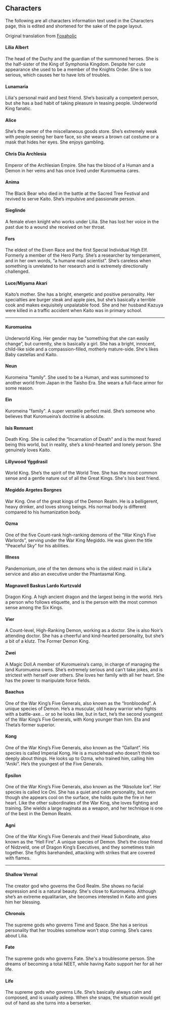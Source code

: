 ## Characters

The following are all characters information text used in the Characters page, this is edited and shortened for the sake of the page layout.

Original translation from [Foxaholic](https://www.foxaholic.com/novel/i-was-caught-up-in-a-hero-summoning-but-that-world-is-at-peace/0-1/)

#### Lilia Albert

The head of the Duchy and the guardian of the summoned heroes. She is the half-sister of the King of Symphonia Kingdom. Despite her cute appearance she used to be a member of the Knights Order. She is too serious, which causes her to have lots of troubles.

#### Lunamaria

Lilia's personal maid and best friend. She’s basically a competent person, but she has a bad habit of taking pleasure in teasing people. Underworld King fanatic.

#### Alice

She’s the owner of the miscellaneous goods store. She’s extremely weak with people seeing her bare face, so she wears a brown cat costume or a mask that hides her eyes. She enjoys gambling.

#### Chris Dia Archlesia

Emperor of the Archlesian Empire. She has the blood of a Human and a Demon in her veins and has once lived under Kuromueina cares.

#### Anima

The Black Bear who died in the battle at the Sacred Tree Festival and revived to serve Kaito. She’s impulsive and passionate person.

#### Sieglinde

A female elven knight who works under Lilia. She has lost her voice in the past due to a wound she received on her throat.

#### Fors

The eldest of the Elven Race and the first Special Individual High Elf. Formerly a member of the Hero Party. She’s a researcher by temperament, and in her own words, “a humane mad scientist”. She’s careless when something is unrelated to her research and is extremely directionally challenged.

#### Luce/Miyama Akari

Kaito’s mother. She has a bright, energetic and positive personality. Her specialties are burger steak and apple pies, but she’s basically a terrible cook and makes exquisitely unpalatable food. She and her husband Kazuya were killed in a traffic accident when Kaito was in primary school.

---

#### Kuromueina

Underworld King. Her gender may be “something that she can easily change”, but currently, she is basically a girl. She has a bright, innocent, child-like side and a compassion-filled, motherly mature-side. She's likes Baby castellas and Kaito.

#### Neun

Kuromeina "family". She used to be a Human, and was summoned to another world from Japan in the Taisho Era. She wears a full-face armor for some reason.

#### Ein

Kuromeina "family". A super versatile perfect maid. She’s someone who believes that Kuromueina’s doctrine is absolute.

#### Isis Remnant

Death King. She is called the “Incarnation of Death” and is the most feared being this world, but in reality, she’s a kind-hearted and lonely person. She genuinely loves Kaito.

#### Lillywood Yggdrasil

World King. She’s the spirit of the World Tree. She has the most common sense and a gentle nature out of all the Great Kings. She's Isis best friend.

#### Megiddo Argetes Borgnes

War King. One of the great kings of the Demon Realm. He is a belligerent, heavy drinker, and loves strong beings. His normal body is different compared to his humanization body.

#### Ozma

One of the five Count-rank high-ranking demons of the “War King’s Five Warlords”, serving under the War King Megiddo. He was given the title "Peaceful Sky” for his abilities.

#### Illness

Pandemonium, one of the ten demons who is the oldest maid in Lilia'a service and also an executive under the Phantasmal King.

#### Magnawell Baskus Lardo Kurtzvald

Dragon King. A high ancient dragon and the largest being in the world. He’s a person who follows etiquette, and is the person with the most common sense among the Six Kings.

#### Vier

A Count-level, High-Ranking Demon, working as a doctor. She is also Noir’s attending doctor. She has a cheerful and kind-hearted personality, but she’s a bit of a klutz. The Former Demon King.

#### Zwei

A Magic Doll.A member of Kuromueina’s camp, in charge of managing the land Kuromueina owns. She’s extremely serious and can’t take jokes, and is strictest with herself over others. She loves her family with all her heart. She has the power to manipulate force fields.

#### Baachus

One of the War King’s Five Generals, also known as the “Ironblooded”. A unique species of Demon. He’s a muscular, old heavy warrior who fights with a battle-axe... or so he looks like, but in fact, he’s the second youngest of the War King’s Five Generals, with Kong younger than him. Eta and Theta’s former superior.

#### Kong

One of the War King’s Five Generals, also known as the “Gallant”. His species is called Imperial Kong. He is a musclehead who doesn’t think too deeply about things. He looks up to Ozma, who trained him, calling him “Aniki”. He’s the youngest of the Five Generals.

#### Epsilon

One of the War King’s Five Generals, also known as the “Absolute Ice”. Her species is called Ice Oni. She has a quiet and calm personality, but even though she appears cool on the surface, she holds quite the fire in her heart. Like the other subordinates of the War King, she loves fighting and training. She wields a large naginata as a weapon, and her technique is one of the best in the Demon Realm.

#### Agni

One of the War King’s Five Generals and their Head Subordinate, also known as the “Hell Fire”. A unique species of Demon. She’s the close friend of Nidzveld, one of Dragon King’s Executives, and they sometimes train together. She fights barehanded, attacking with strikes that are covered with flames.

---

#### Shallow Vernal

The creator god who governs the God Realm. She shows no facial expression and is a natural beauty. She's close to Kuromueina. Although she’s an extreme equalitarian, she becomes interested in Kaito and gives him her blessing.

#### Chronois

The supreme gods who governs Time and Space. She has a serious personality that her troubles somehow won't stop coming. She’s cares about Lilia.

#### Fate

The supreme gods who governs Fate. She's a troublesome person. She dreams of becoming a total NEET, while having Kaito support her for all her life.

#### Life

The supreme gods who governs Life. She’s basically always calm and composed, and is usually asleep. When she snaps, the situation would get out of hand as she turns into a berserker.
